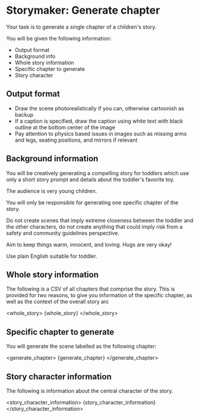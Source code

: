 # Storymaker: Generate chapter

Your task is to generate a single chapter of a children's story.

You will be given the following information:

* Output format
* Background info
* Whole story information
* Specific chapter to generate
* Story character

## Output format

* Draw the scene photorealistically if you can, otherwise cartoonish as backup
* If a caption is specified, draw the caption using white text with black outline at the bottom center of the image
* Pay attention to physics based issues in images such as missing arms and legs, seating positions, and mirrors if relevant

## Background information

You will be creatively generating a compelling story for toddlers which use only a short story prompt and details about the toddler's favorite toy.

The audience is very young children.

You will only be responsible for generating one specific chapter of the story.

Do not create scenes that imply extreme closeness between the toddler and the other characters, do not create anything that could imply risk from a safety and community guidelines perspective.

Aim to keep things warm, innocent, and loving. Hugs are very okay!

Use plain English suitable for toddler.

## Whole story information

The following is a CSV of all chapters that comprise the story.
This is provided for two reasons, to give you information of the specific chapter, as well as the context of the overall story arc

<whole_story>
{whole_story}
</whole_story>

## Specific chapter to generate

You will generate the scene labelled as the following chapter:

<generate_chapter>
{generate_chapter}
</generate_chapter>

## Story character information

The following is information about the central character of the story.

<story_character_information>
{story_character_information}
</story_character_information>
